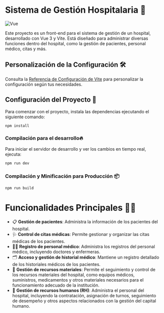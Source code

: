 # Sistema de Gestión Hospitalaria 🏥
![Vue](https://img.shields.io/badge/Vue-Framework-brightgreen)

Este proyecto es un front-end para el sistema de gestión de un hospital, desarrollado con Vue 3 y Vite. Está diseñado para administrar diversas funciones dentro del hospital, como la gestión de pacientes, personal médico, citas y más.


## Personalización de la Configuración 🛠️

Consulta la [Referencia de Configuración de Vite](https://vitejs.dev/config/) para personalizar la configuración según tus necesidades.

## Configuración del Proyecto 🚀

Para comenzar con el proyecto, instala las dependencias ejecutando el siguiente comando:




```sh
npm install
```

### Compilación para el desarrollo🔥 
Para iniciar el servidor de desarrollo y ver los cambios en tiempo real, ejecuta:

```sh
npm run dev 
```

### Compilación y Minificación para Producción 📦

```sh
npm run build
```

# Funcionalidades Principales 🏥✨

- 📋 **Gestión de pacientes**: Administra la información de los pacientes del hospital.
- 🩺 **Control de citas médicas**: Permite gestionar y organizar las citas médicas de los pacientes.
- 👨‍⚕️ **Registro de personal médico**: Administra los registros del personal médico, incluyendo doctores y enfermeras.
- 🗂️ **Acceso y gestión de historial médico**: Mantiene un registro detallado de los historiales médicos de los pacientes.
- 🔧 **Gestión de recursos materiales**: Permite el seguimiento y control de los recursos materiales del hospital, como equipos médicos, suministros, medicamentos y otros materiales necesarios para el funcionamiento adecuado de la institución.
- 👥 **Gestión de recursos humanos (RH)**: Administra el personal del hospital, incluyendo la contratación, asignación de turnos, seguimiento de desempeño y otros aspectos relacionados con la gestión del capital humano.

